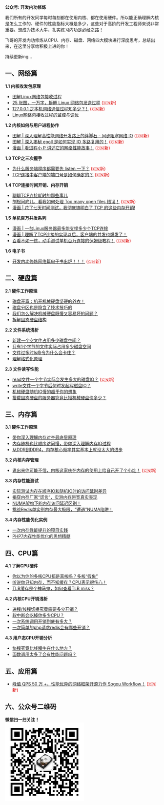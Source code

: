 
**公众号: 开发内功修炼**

我们所有的开发同学每时每刻都在使用内核、都在使用硬件。所以能正确理解内核是怎么工作的、硬件的性能指标大概是多少，这些对于高阶的开发工程师来说非常重要。想成为技术大牛，扎实练习内功是必经之路！  

飞哥的开发内功修炼从CPU、内存、磁盘、网络四大模块进行深度思考，总结出来，在这里分享给积极上进的你！  

持续更新ing...  

## 一、网络篇
**1.1 内核收发包原理**
- [图解Linux网络包接收过程](https://mp.weixin.qq.com/s/GoYDsfy9m0wRoXi_NCfCmg)
- [25 张图，一万字，拆解 Linux 网络包发送过程](https://mp.weixin.qq.com/s/wThfD9th9e_-YGHJJ3HXNQ) <font color="#dd0000">(:cn:新)</font>
- [127.0.0.1 之本机网络通信过程知多少 ?！](https://mp.weixin.qq.com/s/6_OfoeD3ZpyQisY2F-4_bw) <font color="#dd0000">(:cn:新)</font> 
- [Linux网络包接收过程的监控与调优](https://mp.weixin.qq.com/s/6iQ-OhEbQJbEcgi9kakSjg)

**1.2 内核如何与用户进程协作**
- [图解 | 深入理解高性能网络开发路上的绊脚石 - 同步阻塞网络 IO](https://mp.weixin.qq.com/s/cIcw0S-Q8pBl1-WYN0UwnA) <font color="#dd0000">(:cn:新)</font>
- [图解 | 深入揭秘 epoll 是如何实现 IO 多路复用的！](https://mp.weixin.qq.com/s/OmRdUgO1guMX76EdZn11UQ) <font color="#dd0000">(:cn:新)</font>
- [漫画 | 看进程小 P 讲述它的网络性能故事！](https://mp.weixin.qq.com/s/r7EDYsvVhWA2fv52mwM_zg)  <font color="#dd0000">(:cn:新)</font>  

**1.3 TCP之三次握手**
- [为什么服务端程序都需要先 listen 一下？](https://mp.weixin.qq.com/s/hv2tmtVpxhVxr6X-RNWBsQ)  <font color="#dd0000">(:cn:新)</font> 
- [TCP连接中客户端的端口号是如何确定的？](https://mp.weixin.qq.com/s/C-Eeoeh9GHxugF4J30fz1A)  <font color="#dd0000">(:cn:新)</font> 

**1.4 TCP连接时间开销、内存开销**
- [聊聊TCP连接耗时的那些事儿](https://mp.weixin.qq.com/s/wXyerOFoibRsaBmbl224gw)
- [刨根问底儿，看我如何处理 Too many open files 错误！](https://mp.weixin.qq.com/s/GBn94vdL4xUL80WYrGdUWQ) <font color="#dd0000">(:cn:新)</font>
- [漫画 | 花了七天时间测试，我彻底搞明白了 TCP 的这些内存开销!](https://mp.weixin.qq.com/s/BwddYkVLSYlkKFNeA-NUVg)  

**1.5 单机百万并发系列**
- [漫画 | 一台Linux服务器最多能支撑多少个TCP连接](https://mp.weixin.qq.com/s/Lkyj42NtvqEj63DoCY5btQ)  
- [漫画 | 理解了TCP连接的实现以后，客户端的并发也爆发了！](https://mp.weixin.qq.com/s/ta6upubg0o1w03YGUo8Trg)  
- [百看不如一练，动手测试单机百万连接的保姆级教程！](https://mp.weixin.qq.com/s/f_CMt2ni0vegB3-pf2BTTg)  <font color="#dd0000">(:cn:新)</font>

**1.6 电子书** 
- [开发内功修炼网络篇电子书出炉！！！](https://mp.weixin.qq.com/s/kE8y9em9a0Xv80YaQqPbRg)  <font color="#dd0000">(:cn:新)</font>  

## 二、硬盘篇
**2.1 硬件工作原理**
- [磁盘开篇：扒开机械硬盘坚硬的外衣！](https://mp.weixin.qq.com/s/OqhwSI4WsEyZlBhkFGPUlg)
- [磁盘分区也是隐含了技术技巧的](https://mp.weixin.qq.com/s/4HwUxy-4FClgIIei6JAzqw)
- [我们怎么解决机械硬盘既慢又容易坏的问题？](https://mp.weixin.qq.com/s/n9Hf3Utm4NFp3jNRTgZNwg)
- [拆解固态硬盘结构](https://mp.weixin.qq.com/s/6aPHMmz1kmiaBABhy8pF1Q)

**2.2 文件系统浅析**
- [新建一个空文件占用多少磁盘空间？](https://mp.weixin.qq.com/s/9YeUEnRnegplftpKlW4ZCA)
- [只有1个字节的文件实际占用多少磁盘空间](https://mp.weixin.qq.com/s/WE6BodR_q0GSKks_TgYL1w)
- [文件过多时ls命令为什么会卡住？](https://mp.weixin.qq.com/s/g-fFoYsBJkonV3ezdGDJKA)
- [理解格式化原理](https://mp.weixin.qq.com/s/DobymgQ-TRXrO32wjf2fWQ)

**2.3 文件读写性能**
- [read文件一个字节实际会发生多大的磁盘IO？](https://mp.weixin.qq.com/s/vekemOfUHBjZSy3uXb49Rw)   <font color="#dd0000">(:cn:新)</font>
- [write文件一个字节后何时发起写磁盘IO？](https://zhuanlan.zhihu.com/p/142441899)
- [机械硬盘随机IO慢的超乎你的想象](https://mp.weixin.qq.com/s/qz57uPtFaoQ_5z59NSBEUQ)
- [搭载固态硬盘的服务器究竟比搭机械硬盘快多少？](https://mp.weixin.qq.com/s/4CKPLpEDDbIyqJGxYDAUeA)


## 三、内存篇
**3.1 硬件工作原理**
- [带你深入理解内存对齐最底层原理](https://mp.weixin.qq.com/s/F0NTfz-3x3UxQeF-GSavRg)
- [内存随机也比顺序访问慢，带你深入理解内存IO过程](https://mp.weixin.qq.com/s/ps8VfGpbL4-xKggM2ywjHw)
- [从DDR到DDR4，内存核心频率其实基本上就没太大的进步](https://mp.weixin.qq.com/s/LRxhKrUOgyCexYN1lOwTyA)

**3.2 内核内存管理**
- [说出来你可能不信，内核这家伙在内存的使用上给自己开了个小灶！](https://mp.weixin.qq.com/s/OR2XB4J76haGc1THeq7WQg) <font color="#dd0000">(:cn:新)</font>

**3.3 内存性能测试**
- [实际测试内存在顺序IO和随机IO时的访问延时差异](https://mp.weixin.qq.com/s/_-Ar944KlztzmFYdA3JXnQ)
- [揭穿内存厂家“谎言”，实测内存带宽真实表现](https://mp.weixin.qq.com/s/AJjBHCNPWN8YW8v0iXjjig)
- [NUMA架构下的内存访问延迟区别！](https://mp.weixin.qq.com/s/xUZl5wGRVvJI_Hfivg0hVQ)
- [挑战Redis单实例内存最大极限，“遭遇”NUMA陷阱！](https://mp.weixin.qq.com/s/dag1Zp1h4lQfqeUUGz4Ogw)

**3.4 内存性能优化实例**
- [一次内存性能提升的项目实践](https://mp.weixin.qq.com/s/foJJ2E7_jVgnOeJ9Du6qJg)
- [PHP7内存性能优化的思想精髓](https://mp.weixin.qq.com/s/3DrDb0CY8dUmFUKtuWzhqA)


## 四、CPU篇
**4.1 了解CPU硬件**
- [你以为你的多核CPU都是真核吗？多核“假象”](https://mp.weixin.qq.com/s/XX1yh8BTgT256pAnfosQkw)
- [听说你只知内存，而不知缓存？CPU表示很伤心！](https://mp.weixin.qq.com/s/PQTuFZO51an6OAe3WX4BVw)
- [TLB缓存是个神马鬼，如何查看TLB miss？](https://mp.weixin.qq.com/s/mssTS3NN7-w2df1vhYSuYw)

**4.2 内核CPU开销浅析**
- [进程/线程切换究竟需要多少开销？](https://mp.weixin.qq.com/s/uq5s5vwk5vtPOZ30sfNsOg)
- [软中断会吃掉你多少CPU？](https://mp.weixin.qq.com/s/mlenlX3-6H0shfOIvi8E8g)
- [一次系统调用开销到底有多大？](https://mp.weixin.qq.com/s/2nIDLeMR984_Sdgh01BHIQ)
- [一次简单的php请求redis会有哪些开销？](https://mp.weixin.qq.com/s/yl5EuQ1wEXDuIg4E98QfZA)

**4.3 用户态CPU开销分析**
- [协程究竟比线程牛在什么地方？](https://mp.weixin.qq.com/s/N4W0-0cP1wlxtLILx3oXpg)
- [函数调用太多了会有性能问题吗？](https://mp.weixin.qq.com/s/G30VtOIYjx2Wa54xlO7udw)

## 五、应用篇
- [峰值 QPS 50 万 +，性能优异的网络框架开源力作 Sogou Workflow！](https://mp.weixin.qq.com/s/clILKrOO7_XJs6uHp5hoUw) <font color="#dd0000">(:cn:新)</font>
  
## 六、公众号二维码
**微信扫一扫关注！**   
![avatar](imgs/official_accounts.jpg)
